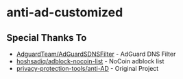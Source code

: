 # anti-ad-customized

## Special Thanks To

- [AdguardTeam/AdGuardSDNSFilter](https://github.com/AdguardTeam/AdGuardSDNSFilter) - AdGuard DNS Filter
- [hoshsadiq/adblock-nocoin-list](https://github.com/hoshsadiq/adblock-nocoin-list) - NoCoin adblock list
- [privacy-protection-tools/anti-AD](https://github.com/privacy-protection-tools/anti-AD) - Original Project
